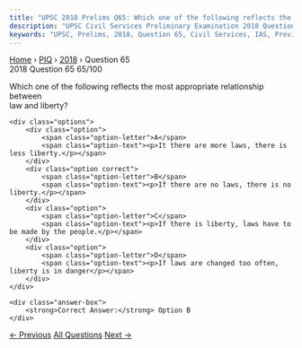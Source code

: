 ```yaml
---
title: "UPSC 2018 Prelims Q65: Which one of the following reflects the most appropriate rel..."
description: "UPSC Civil Services Preliminary Examination 2018 Question 65 with options and answer"
keywords: "UPSC, Prelims, 2018, Question 65, Civil Services, IAS, Previous Year Questions"
---
```


<nav class="breadcrumb">
    <a href="../../">Home</a>
    <span>›</span>
    <a href="../">PIQ</a>
    <span>›</span>
    <a href="./">2018</a>
    <span>›</span>
    <span>Question 65</span>
</nav>

<div class="question-header">
    <div class="question-meta">
        <span class="year-badge">2018</span>
        <span class="question-number">Question 65</span>
        <span class="progress">65/100</span>
    </div>
    <div class="progress-bar">
        <div class="progress-fill" style="width: 65.0%"></div>
    </div>
</div>

<div class="question-content">
    <div class="question-text">
        <p>Which one of the following reflects the most appropriate relationship between<br />
law and liberty?</p>
    </div>
    
    <div class="options">
        <div class="option">
            <span class="option-letter">A</span>
            <span class="option-text"><p>It there are more laws, there is less liberty.</p></span>
        </div>
        <div class="option correct">
            <span class="option-letter">B</span>
            <span class="option-text"><p>If there are no laws, there is no liberty.</p></span>
        </div>
        <div class="option">
            <span class="option-letter">C</span>
            <span class="option-text"><p>If there is liberty, laws have to be made by the people.</p></span>
        </div>
        <div class="option">
            <span class="option-letter">D</span>
            <span class="option-text"><p>If laws are changed too often, liberty is in danger</p></span>
        </div>
    </div>

    <div class="answer-box">
        <strong>Correct Answer:</strong> Option B
    </div>
</div>

<div class="question-nav">
    <a href="../q064-consider-the-following-statements-1-the-speakers-o/" class="nav-btn prev">← Previous</a>
    <a href="../" class="nav-btn center">All Questions</a>
    <a href="../q066-consider-the-following-statements-1-no-criminal-pr/" class="nav-btn next">Next →</a>
</div>
